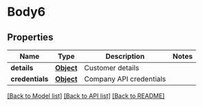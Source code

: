 # Body6

## Properties
Name | Type | Description | Notes
------------ | ------------- | ------------- | -------------
**details** | [**Object**](Object.md) | Customer details | 
**credentials** | [**Object**](Object.md) | Company API credentials | 

[[Back to Model list]](../README.md#documentation-for-models) [[Back to API list]](../README.md#documentation-for-api-endpoints) [[Back to README]](../README.md)

